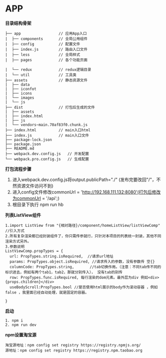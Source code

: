 # APP

****目录结构骨架****
```
├── app                 // 应用App入口
|  ├── components       // 全局公用组件
|  ├── config           // 配置文件
|  ├── index.js         // 路由入口文件
|  ├── less             // 全局样式
|  ├── pages            // 各个功能页面

|  └── redux            // redux逻辑目录
|  └── util             // 工具类
├── assets              // 静态资源文件
|  ├── data         
|  ├── iconfot
|  ├── icons
|  └── images
|  └── js
├── dist                // 打包后生成的文件 
|  ├── assets
|  ├── index.html
|  ├── js
|  └── vendors~main.70af83f0.chunk.js
├── index.html          // main入口html
├── index.js            // main入口文件
├── package-lock.json
├── package.json
├── README.md
├── webpack.dev.config.js   // 开发配置
└── webpack.pro.config.js   // 生成配置
```
****打包流程步骤****
1. 进入webpack.dev.config.js将output.publicPath="./" (发布完要改回"/"，不然资源文件访问不到)
2. 进入config文件修改commonUrl = 'http://192.168.111.132:8080'(打包后修改为commonUrl = '/api';)
3. 根目录下执行 npm run hb

****列表ListView组件****
```
1.import ListView from "{相对路径}/component/homeListView/listViewComp" //引入方式
2.所有复杂渲染都已经封装组件了，你只需传参就行，只针对本项目的列表统一封装，其他不同渲染方式另外。
3.参数说明
ListViewComp.propTypes = {
  url: PropTypes.string.isRequired,  //请求url地址
  params: PropTypes.object.isRequired, //请求传入的参数，没有参数传 空{} 
  columnCode: PropTypes.string,       //tab切换作用。（注意：不同tab传不同的标识进去，例如有两个tab1，tab2，那就分别传入）， 没有tab的别传
  row: PropTypes.func.isRequired, 每行渲染的dom元素。最外层为div 例如<div>{props.children}</div>
  useBodyScroll:PropTypes.bool //是否使用html展示的body作为滚动容器 ，例如 false ，我里面已经自动处理，就是固定的容器。

}
```
****启动****
```
1. npm i
2. npm run dev
```

****npm设置淘宝源****
```
淘宝源地址：npm config set registry https://registry.npmjs.org/
源地址：npm config set registry https://registry.npm.taobao.org
```